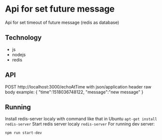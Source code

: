 # Api for set future message
Api for set timeout of future message (redis as database)

## Technology
* js
* nodejs
* redis

## API
POST http://localhost:3000/echoAtTime with
json/application header
raw body example:
{
   "time":1518036748122,
   "message":"new message"
}

## Running
Install redis-server localy with command like that in Ubuntu
`apt-get install redis-server`
Start redis server localy
`redis-server`
For running dev server:

`npm run start-dev`
